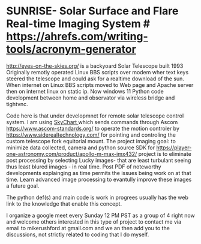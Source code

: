# SUNRISE- Solar Surface and Flare Real-time Imaging System  #  https://ahrefs.com/writing-tools/acronym-generator
http://eyes-on-the-skies.org/ is a backyoard Solar Telescope built 1993 
Originally remotly operated Linux BBS scripts over modem wher text keys steered the telescope and could ask for a realtime download of the sun.
When internet on Linux BBS scripts moved to Web page and Apache server then on internet linux on static ip.
Now windows 11 Python code development between home and observator via wireless bridge and tightvnc.

Code here is that under developmnet for remote solar telescope control system.
I am using 
[SkyChart ](https://www.ap-i.net/skychart/en/start) 
which sends commands through Ascom
https://www.ascom-standards.org/
to operate the motion controler by 
https://www.siderealtechnology.com/
for pointing and controling the custom telescope fork equitorial mount.
The project imaging goal: 
to minimize data collected, 
camera and python source SDK for
https://player-one-astronomy.com/product/apollo-m-max-imx432/
project is to eliminate post processing by selecting 
Lucky images- that are least turbulant seeing thus least blured images - in real time.
Post PDF of noteworthy developments explainging as time permits the issues being work on at that time.
Learn advanced image processing to evantully improve these images a future goal.

The python def(s) and main code is work in progrees 
usually has the web link to the knowledge that enable this concept.

I organize a google meet every Sunday 12 PM PST as a group of 4 right now and welcome others 
interested in this type of project to contact me via email to mikerushford at gmail.com and 
we an then add you to the discussions, not strictly related to coding that I do myself.

